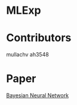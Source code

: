 # MLExp

# Contributors
mullachv
ah3548

# Paper
[Bayesian Neural Network](https://arxiv.org/abs/1801.07710v2)
